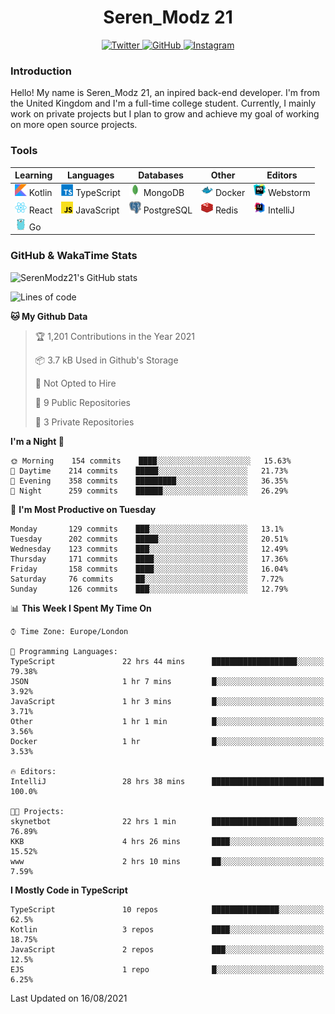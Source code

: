 <div align="center">
  <h1>Seren_Modz 21</h1>
  <a href="https://twitter.com/SerenModz21">
    <img alt="Twitter" src="https://img.shields.io/badge/twitter%20-%231DA1F2.svg?&style=for-the-badge&logo=Twitter&logoColor=white">
  </a>
  <a href="https://github.com/SerenModz21">
    <img alt="GitHub" src="https://img.shields.io/badge/github%20-%23121011.svg?&style=for-the-badge&logo=github&logoColor=white">
  </a>
  <a href="https://www.instagram.com/serenmodz21">
    <img alt="Instagram" src="https://img.shields.io/badge/instagram%20-%23E4405F.svg?&style=for-the-badge&logo=Instagram&logoColor=white">
  </a>
</div>

### Introduction

Hello! My name is Seren_Modz 21, an inpired back-end developer. I'm from the United Kingdom and I'm a full-time college student. Currently, I mainly work on private projects but I plan to grow and achieve my goal of working on more open source projects. 

### Tools

 **Learning**                                        | **Languages**                                               | **Databases**                                               | **Other**                                           | **Editors**                                                  
-----------------------------------------------------|-------------------------------------------------------------|-------------------------------------------------------------|-----------------------------------------------------|--------------------------------------------------------------
 <img width="19px" src="./assets/kotlin.svg"> Kotlin | <img width="19px" src="./assets/typescript.svg"> TypeScript | <img width="19px" src="./assets/mongodb.svg"> MongoDB       | <img width="19px" src="./assets/docker.svg"> Docker | <img width="19px" src="./assets/webstorm.svg"> Webstorm      
 <img width="19px" src="./assets/react.svg"> React   | <img width="19px" src="./assets/javascript.svg"> JavaScript | <img width="19px" src="./assets/postgresql.svg"> PostgreSQL | <img width="19px" src="./assets/redis.svg"> Redis   | <img width="19px" src="./assets/intellij-idea.svg"> IntelliJ
 <img width="19px" src="./assets/go.svg"> Go         |                                                             |                                                             |                                                     |                                                                                                               

### GitHub & WakaTime Stats

![SerenModz21's GitHub stats](https://github-readme-stats.vercel.app/api?username=SerenModz21&show_icons=true&theme=dark)

<!--START_SECTION:waka-->
![Lines of code](https://img.shields.io/badge/From%20Hello%20World%20I%27ve%20Written-16083%20lines%20of%20code-blue)

**🐱 My Github Data** 

> 🏆 1,201 Contributions in the Year 2021
 > 
> 📦 3.7 kB Used in Github's Storage 
 > 
> 🚫 Not Opted to Hire
 > 
> 📜 9 Public Repositories 
 > 
> 🔑 3 Private Repositories  
 > 
**I'm a Night 🦉** 

```text
🌞 Morning    154 commits    ████░░░░░░░░░░░░░░░░░░░░░   15.63% 
🌆 Daytime    214 commits    █████░░░░░░░░░░░░░░░░░░░░   21.73% 
🌃 Evening    358 commits    █████████░░░░░░░░░░░░░░░░   36.35% 
🌙 Night      259 commits    ██████░░░░░░░░░░░░░░░░░░░   26.29%

```
📅 **I'm Most Productive on Tuesday** 

```text
Monday       129 commits    ███░░░░░░░░░░░░░░░░░░░░░░   13.1% 
Tuesday      202 commits    █████░░░░░░░░░░░░░░░░░░░░   20.51% 
Wednesday    123 commits    ███░░░░░░░░░░░░░░░░░░░░░░   12.49% 
Thursday     171 commits    ████░░░░░░░░░░░░░░░░░░░░░   17.36% 
Friday       158 commits    ████░░░░░░░░░░░░░░░░░░░░░   16.04% 
Saturday     76 commits     ██░░░░░░░░░░░░░░░░░░░░░░░   7.72% 
Sunday       126 commits    ███░░░░░░░░░░░░░░░░░░░░░░   12.79%

```


📊 **This Week I Spent My Time On** 

```text
⌚︎ Time Zone: Europe/London

💬 Programming Languages: 
TypeScript               22 hrs 44 mins      ███████████████████░░░░░░   79.38% 
JSON                     1 hr 7 mins         █░░░░░░░░░░░░░░░░░░░░░░░░   3.92% 
JavaScript               1 hr 3 mins         █░░░░░░░░░░░░░░░░░░░░░░░░   3.71% 
Other                    1 hr 1 min          █░░░░░░░░░░░░░░░░░░░░░░░░   3.56% 
Docker                   1 hr                █░░░░░░░░░░░░░░░░░░░░░░░░   3.53%

🔥 Editors: 
IntelliJ                 28 hrs 38 mins      █████████████████████████   100.0%

🐱‍💻 Projects: 
skynetbot                22 hrs 1 min        ███████████████████░░░░░░   76.89% 
KKB                      4 hrs 26 mins       ████░░░░░░░░░░░░░░░░░░░░░   15.52% 
www                      2 hrs 10 mins       ██░░░░░░░░░░░░░░░░░░░░░░░   7.59%

```

**I Mostly Code in TypeScript** 

```text
TypeScript               10 repos            ███████████████░░░░░░░░░░   62.5% 
Kotlin                   3 repos             ████░░░░░░░░░░░░░░░░░░░░░   18.75% 
JavaScript               2 repos             ███░░░░░░░░░░░░░░░░░░░░░░   12.5% 
EJS                      1 repo              █░░░░░░░░░░░░░░░░░░░░░░░░   6.25%

```



 Last Updated on 16/08/2021
<!--END_SECTION:waka-->
